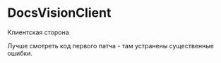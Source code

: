 # DocsVisionClient
Клиентская сторона

Лучше смотреть код первого патча - там устранены существенные ошибки.
